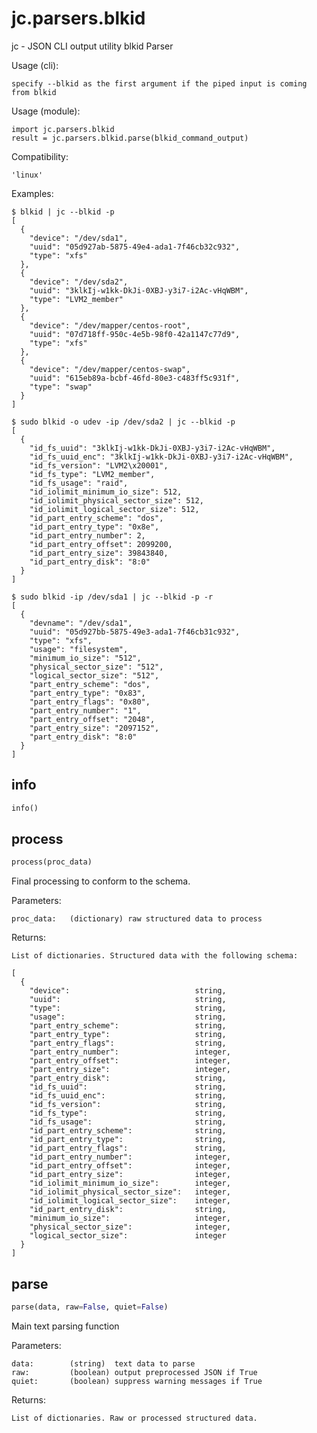 
# jc.parsers.blkid
jc - JSON CLI output utility blkid Parser

Usage (cli):

    specify --blkid as the first argument if the piped input is coming from blkid

Usage (module):

    import jc.parsers.blkid
    result = jc.parsers.blkid.parse(blkid_command_output)

Compatibility:

    'linux'

Examples:

    $ blkid | jc --blkid -p
    [
      {
        "device": "/dev/sda1",
        "uuid": "05d927ab-5875-49e4-ada1-7f46cb32c932",
        "type": "xfs"
      },
      {
        "device": "/dev/sda2",
        "uuid": "3klkIj-w1kk-DkJi-0XBJ-y3i7-i2Ac-vHqWBM",
        "type": "LVM2_member"
      },
      {
        "device": "/dev/mapper/centos-root",
        "uuid": "07d718ff-950c-4e5b-98f0-42a1147c77d9",
        "type": "xfs"
      },
      {
        "device": "/dev/mapper/centos-swap",
        "uuid": "615eb89a-bcbf-46fd-80e3-c483ff5c931f",
        "type": "swap"
      }
    ]

    $ sudo blkid -o udev -ip /dev/sda2 | jc --blkid -p
    [
      {
        "id_fs_uuid": "3klkIj-w1kk-DkJi-0XBJ-y3i7-i2Ac-vHqWBM",
        "id_fs_uuid_enc": "3klkIj-w1kk-DkJi-0XBJ-y3i7-i2Ac-vHqWBM",
        "id_fs_version": "LVM2\x20001",
        "id_fs_type": "LVM2_member",
        "id_fs_usage": "raid",
        "id_iolimit_minimum_io_size": 512,
        "id_iolimit_physical_sector_size": 512,
        "id_iolimit_logical_sector_size": 512,
        "id_part_entry_scheme": "dos",
        "id_part_entry_type": "0x8e",
        "id_part_entry_number": 2,
        "id_part_entry_offset": 2099200,
        "id_part_entry_size": 39843840,
        "id_part_entry_disk": "8:0"
      }
    ]

    $ sudo blkid -ip /dev/sda1 | jc --blkid -p -r
    [
      {
        "devname": "/dev/sda1",
        "uuid": "05d927bb-5875-49e3-ada1-7f46cb31c932",
        "type": "xfs",
        "usage": "filesystem",
        "minimum_io_size": "512",
        "physical_sector_size": "512",
        "logical_sector_size": "512",
        "part_entry_scheme": "dos",
        "part_entry_type": "0x83",
        "part_entry_flags": "0x80",
        "part_entry_number": "1",
        "part_entry_offset": "2048",
        "part_entry_size": "2097152",
        "part_entry_disk": "8:0"
      }
    ]


## info
```python
info()
```


## process
```python
process(proc_data)
```

Final processing to conform to the schema.

Parameters:

    proc_data:   (dictionary) raw structured data to process

Returns:

    List of dictionaries. Structured data with the following schema:

    [
      {
        "device":                            string,
        "uuid":                              string,
        "type":                              string,
        "usage":                             string,
        "part_entry_scheme":                 string,
        "part_entry_type":                   string,
        "part_entry_flags":                  string,
        "part_entry_number":                 integer,
        "part_entry_offset":                 integer,
        "part_entry_size":                   integer,
        "part_entry_disk":                   string,
        "id_fs_uuid":                        string,
        "id_fs_uuid_enc":                    string,
        "id_fs_version":                     string,
        "id_fs_type":                        string,
        "id_fs_usage":                       string,
        "id_part_entry_scheme":              string,
        "id_part_entry_type":                string,
        "id_part_entry_flags":               string,
        "id_part_entry_number":              integer,
        "id_part_entry_offset":              integer,
        "id_part_entry_size":                integer,
        "id_iolimit_minimum_io_size":        integer,
        "id_iolimit_physical_sector_size":   integer,
        "id_iolimit_logical_sector_size":    integer,
        "id_part_entry_disk":                string,
        "minimum_io_size":                   integer,
        "physical_sector_size":              integer,
        "logical_sector_size":               integer
      }
    ]


## parse
```python
parse(data, raw=False, quiet=False)
```

Main text parsing function

Parameters:

    data:        (string)  text data to parse
    raw:         (boolean) output preprocessed JSON if True
    quiet:       (boolean) suppress warning messages if True

Returns:

    List of dictionaries. Raw or processed structured data.

